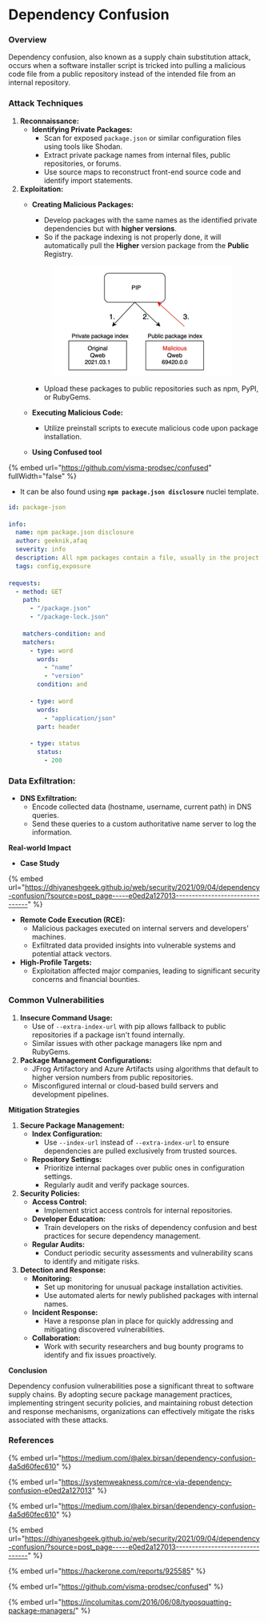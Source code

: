 # Dependency Confusion

### **Overview**

Dependency confusion, also known as a supply chain substitution attack, occurs when a software installer script is tricked into pulling a malicious code file from a public repository instead of the intended file from an internal repository.

### **Attack Techniques**

1. **Reconnaissance:**
   * **Identifying Private Packages:**
     * Scan for exposed `package.json` or similar configuration files using tools like Shodan.
     * Extract private package names from internal files, public repositories, or forums.
     * Use source maps to reconstruct front-end source code and identify import statements.
2. **Exploitation:**
   *   **Creating Malicious Packages:**

       * Develop packages with the same names as the identified private dependencies but with **higher versions**.
       * So if the package indexing is not properly done, it will automatically pull the **Higher** version package from the **Public** Registry.

       <figure><img src="../.gitbook/assets/image (5).png" alt="" width="360"><figcaption></figcaption></figure>

       * Upload these packages to public repositories such as npm, PyPI, or RubyGems.
   * **Executing Malicious Code:**
     * Utilize preinstall scripts to execute malicious code upon package installation.
   * **Using Confused tool**

{% embed url="https://github.com/visma-prodsec/confused" fullWidth="false" %}

* It can be also found using **`npm package.json disclosure`** nuclei template.

```yaml
id: package-json

info:
  name: npm package.json disclosure
  author: geeknik,afaq
  severity: info
  description: All npm packages contain a file, usually in the project root, called package.json - this file holds various metadata relevant to the project.
  tags: config,exposure

requests:
  - method: GET
    path:
      - "/package.json"
      - "/package-lock.json"

    matchers-condition: and
    matchers:
      - type: word
        words:
          - "name"
          - "version"
        condition: and

      - type: word
        words:
          - "application/json"
        part: header

      - type: status
        status:
          - 200

```

### **Data Exfiltration:**

* **DNS Exfiltration:**
  * Encode collected data (hostname, username, current path) in DNS queries.
  * Send these queries to a custom authoritative name server to log the information.

**Real-world Impact**

* **Case Study**

{% embed url="https://dhiyaneshgeek.github.io/web/security/2021/09/04/dependency-confusion/?source=post_page-----e0ed2a127013--------------------------------" %}

* **Remote Code Execution (RCE):**
  * Malicious packages executed on internal servers and developers' machines.
  * Exfiltrated data provided insights into vulnerable systems and potential attack vectors.
* **High-Profile Targets:**
  * Exploitation affected major companies, leading to significant security concerns and financial bounties.

### **Common Vulnerabilities**

1. **Insecure Command Usage:**
   * Use of `--extra-index-url` with pip allows fallback to public repositories if a package isn't found internally.
   * Similar issues with other package managers like npm and RubyGems.
2. **Package Management Configurations:**
   * JFrog Artifactory and Azure Artifacts using algorithms that default to higher version numbers from public repositories.
   * Misconfigured internal or cloud-based build servers and development pipelines.

**Mitigation Strategies**

1. **Secure Package Management:**
   * **Index Configuration:**
     * Use `--index-url` instead of `--extra-index-url` to ensure dependencies are pulled exclusively from trusted sources.
   * **Repository Settings:**
     * Prioritize internal packages over public ones in configuration settings.
     * Regularly audit and verify package sources.
2. **Security Policies:**
   * **Access Control:**
     * Implement strict access controls for internal repositories.
   * **Developer Education:**
     * Train developers on the risks of dependency confusion and best practices for secure dependency management.
   * **Regular Audits:**
     * Conduct periodic security assessments and vulnerability scans to identify and mitigate risks.
3. **Detection and Response:**
   * **Monitoring:**
     * Set up monitoring for unusual package installation activities.
     * Use automated alerts for newly published packages with internal names.
   * **Incident Response:**
     * Have a response plan in place for quickly addressing and mitigating discovered vulnerabilities.
   * **Collaboration:**
     * Work with security researchers and bug bounty programs to identify and fix issues proactively.

**Conclusion**

Dependency confusion vulnerabilities pose a significant threat to software supply chains. By adopting secure package management practices, implementing stringent security policies, and maintaining robust detection and response mechanisms, organizations can effectively mitigate the risks associated with these attacks.

### References

{% embed url="https://medium.com/@alex.birsan/dependency-confusion-4a5d60fec610" %}

{% embed url="https://systemweakness.com/rce-via-dependency-confusion-e0ed2a127013" %}

{% embed url="https://medium.com/@alex.birsan/dependency-confusion-4a5d60fec610" %}

{% embed url="https://dhiyaneshgeek.github.io/web/security/2021/09/04/dependency-confusion/?source=post_page-----e0ed2a127013--------------------------------" %}

{% embed url="https://hackerone.com/reports/925585" %}

{% embed url="https://github.com/visma-prodsec/confused" %}

{% embed url="https://incolumitas.com/2016/06/08/typosquatting-package-managers/" %}
